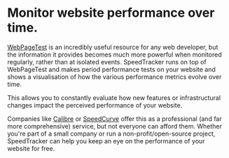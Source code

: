 # Monitor website performance over time.

[WebPageTest](https://webpagetest.org) is an incredibly useful resource for any web developer, but the information it provides becomes much more powerful when monitored regularly, rather than at isolated events. SpeedTracker runs on top of WebPageTest and makes period performance tests on your website and shows a visualisation of how the various performance metrics evolve over time.

This allows you to constantly evaluate how new features or infrastructural changes impact the perceived performance of your website.

Companies like [Calibre](https://calibreapp.com/) or [SpeedCurve](https://speedcurve.com/) offer this as a professional (and far more comprehensive) service, but not everyone can afford them. Whether you're part of a small company or run a non-profit/open-source project, SpeedTracker can help you keep an eye on the performance of your website for free.